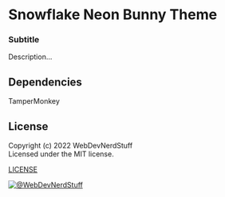 
# Snowflake Neon Bunny Theme

### Subtitle

Description...

## Dependencies

TamperMonkey


## License

Copyright (c) 2022 WebDevNerdStuff  
Licensed under the MIT license.

[LICENSE](https://github.com/webdevnerdstuff/snowflake-neon-bunny-theme/blob/master/LICENSE.md)

[![@WebDevNerdStuff](https://img.shields.io/badge/github-webdevnerdstuff-brightgreen.svg)](https://github.com/webdevnerdstuff)
